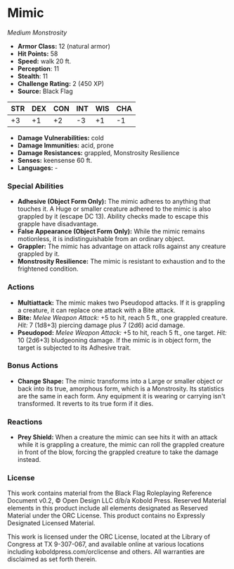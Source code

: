 # Mimic

*Medium* *Monstrosity*

- **Armor Class:** 12 (natural armor)
- **Hit Points:** 58 
- **Speed:** walk 20 ft.
- **Perception**: 11
- **Stealth**: 11
- **Challenge Rating:** 2 (450 XP)
- **Source:** Black Flag

| STR | DEX | CON | INT | WIS | CHA |
| --- | --- | --- | --- | --- | --- |
| +3 | +1 | +2 | -3 | +1 | -1 |

- **Damage Vulnerabilities:** cold
- **Damage Immunities:** acid, prone
- **Damage Resistances:** grappled, Monstrosity Resilience
- **Senses:** keensense 60 ft.
- **Languages:** -

### Special Abilities

- **Adhesive (Object Form Only):** The mimic adheres to anything that touches it. A Huge or smaller creature adhered to the mimic is also grappled by it (escape DC 13). Ability checks made to escape this grapple have disadvantage.
- **False Appearance (Object Form Only):** While the mimic remains motionless, it is indistinguishable from an ordinary object.
- **Grappler:** The mimic has advantage on attack rolls against any creature grappled by it.
- **Monstrosity Resilience:** The mimic is resistant to exhaustion and to the frightened condition.

### Actions

- **Multiattack:** The mimic makes two Pseudopod attacks. If it is grappling a creature, it can replace one attack with a Bite attack.
- **Bite:** _Melee Weapon Attack:_ +5 to hit, reach 5 ft., one grappled creature. _Hit:_ 7 (1d8+3) piercing damage plus 7 (2d6) acid damage.
- **Pseudopod:** _Melee Weapon Attack:_ +5 to hit, reach 5 ft., one target. _Hit:_ 10 (2d6+3) bludgeoning damage. If the mimic is in object form, the target is subjected to its Adhesive trait.

### Bonus Actions

- **Change Shape:** The mimic transforms into a Large or smaller object or back into its true, amorphous form, which is a Monstrosity. Its statistics are the same in each form. Any equipment it is wearing or carrying isn't transformed. It reverts to its true form if it dies.

### Reactions

- **Prey Shield:** When a creature the mimic can see hits it with an attack while it is grappling a creature, the mimic can roll the grappled creature in front of the blow, forcing the grappled creature to take the damage instead.


### License

This work contains material from the Black Flag Roleplaying Reference Document v0.2, © Open Design LLC d/b/a Kobold Press. Reserved Material elements in this product include all elements designated as Reserved Material under the ORC License. This product contains no Expressly Designated Licensed Material.

This work is licensed under the ORC License, located at the Library of Congress at TX 9-307-067, and available online at various locations including koboldpress.com/orclicense and others. All warranties are disclaimed as set forth therein.
